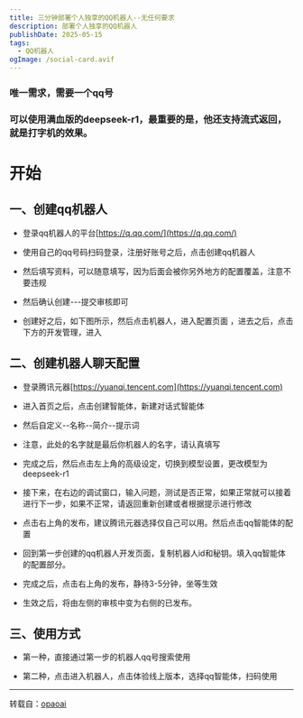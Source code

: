 ```yaml
---
title: 三分钟部署个人独享的QQ机器人--无任何要求
description: 部署个人独享的QQ机器人
publishDate: 2025-05-15
tags:
  - QQ机器人
ogImage: /social-card.avif
---
```

### 唯一需求，需要一个qq号

### 可以使用满血版的deepseek-r1，最重要的是，他还支持流式返回，就是打字机的效果。

# 开始

## 一、创建qq机器人

- 登录qq机器人的平台[https://q.qq.com/](https://q.qq.com/)

- 使用自己的qq号码扫码登录，注册好账号之后，点击创建qq机器人

- 然后填写资料，可以随意填写，因为后面会被你另外地方的配置覆盖，注意不要违规

- 然后确认创建---提交审核即可

- 创建好之后，如下图所示，然后点击机器人，进入配置页面 ，进去之后，点击下方的开发管理，进入

## 二、创建机器人聊天配置

- 登录腾讯元器[https://yuanqi.tencent.com](https://yuanqi.tencent.com)

- 进入首页之后，点击创建智能体，新建对话式智能体

- 然后自定义--名称--简介--提示词

- 注意，此处的名字就是最后你机器人的名字，请认真填写

- 完成之后，然后点击左上角的高级设定，切换到模型设置，更改模型为deepseek-r1

- 接下来，在右边的调试窗口，输入问题，测试是否正常，如果正常就可以接着进行下一步，如果不正常，请返回重新创建或者根据提示进行修改

- 点击右上角的发布，建议腾讯元器选择仅自己可以用。然后点击qq智能体的配置

- 回到第一步创建的qq机器人开发页面，复制机器人id和秘钥。填入qq智能体的配置部分。

- 完成之后，点击右上角的发布，静待3-5分钟，坐等生效

- 生效之后，将由左侧的审核中变为右侧的已发布。

## 三、使用方式

- 第一种，直接通过第一步的机器人qq号搜索使用

- 第二种，点击进入机器人，点击体验线上版本，选择qq智能体，扫码使用

---

转载自：[opaoai](https://opaoai.com/archives/1744088609123)
